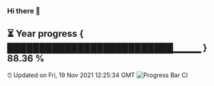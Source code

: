 ### Hi there 👋
⏳ Year progress { ██████████████████████████▁▁▁▁ } 88.36 %
---
⏰ Updated on Fri, 19 Nov 2021 12:25:34 GMT
![Progress Bar CI](https://github.com/liununu/liununu/workflows/Progress%20Bar%20CI/badge.svg)
